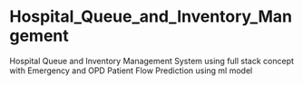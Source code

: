 # Hospital_Queue_and_Inventory_Mangement
Hospital Queue and Inventory Management System using full stack concept  with Emergency and OPD Patient Flow Prediction using ml model
